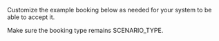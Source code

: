 Customize the example booking below as needed for your system to be able to accept it.

Make sure the booking type remains SCENARIO_TYPE.